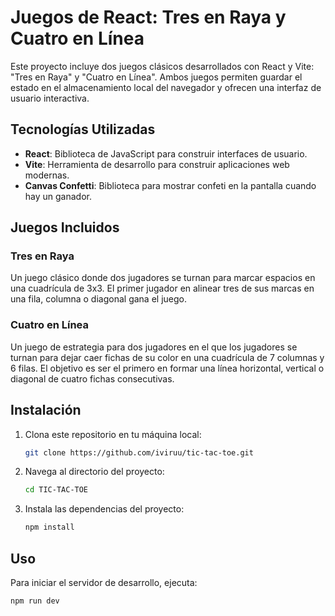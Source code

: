 # Juegos de React: Tres en Raya y Cuatro en Línea

Este proyecto incluye dos juegos clásicos desarrollados con React y Vite: "Tres en Raya" y "Cuatro en Línea". Ambos juegos permiten guardar el estado en el almacenamiento local del navegador y ofrecen una interfaz de usuario interactiva.

## Tecnologías Utilizadas

- **React**: Biblioteca de JavaScript para construir interfaces de usuario.
- **Vite**: Herramienta de desarrollo para construir aplicaciones web modernas.
- **Canvas Confetti**: Biblioteca para mostrar confeti en la pantalla cuando hay un ganador.

## Juegos Incluidos

### Tres en Raya

Un juego clásico donde dos jugadores se turnan para marcar espacios en una cuadrícula de 3x3. El primer jugador en alinear tres de sus marcas en una fila, columna o diagonal gana el juego.

### Cuatro en Línea

Un juego de estrategia para dos jugadores en el que los jugadores se turnan para dejar caer fichas de su color en una cuadrícula de 7 columnas y 6 filas. El objetivo es ser el primero en formar una línea horizontal, vertical o diagonal de cuatro fichas consecutivas.

## Instalación

1. Clona este repositorio en tu máquina local:

   ```bash
   git clone https://github.com/iviruu/tic-tac-toe.git
   ```

2. Navega al directorio del proyecto:

   ```bash
   cd TIC-TAC-TOE
   ```

3. Instala las dependencias del proyecto:

   ```bash
   npm install
   ```

## Uso

Para iniciar el servidor de desarrollo, ejecuta:

```bash
npm run dev
```





